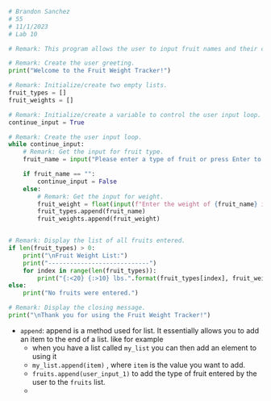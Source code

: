 ```python
# Brandon Sanchez
# 55
# 11/1/2023
# Lab 10

# Remark: This program allows the user to input fruit names and their corresponding weights, and then displays the list of all fruits entered.

# Remark: Create the user greeting.
print("Welcome to the Fruit Weight Tracker!")

# Remark: Initialize/create two empty lists.
fruit_types = []
fruit_weights = []

# Remark: Initialize/create a variable to control the user input loop.
continue_input = True

# Remark: Create the user input loop.
while continue_input:
    # Remark: Get the input for fruit type.
    fruit_name = input("Please enter a type of fruit or press Enter to finish: ")

    if fruit_name == "":
        continue_input = False
    else: 
        # Remark: Get the input for weight.
        fruit_weight = float(input(f"Enter the weight of {fruit_name} in pounds: "))
        fruit_types.append(fruit_name)
        fruit_weights.append(fruit_weight)


# Remark: Display the list of all fruits entered.
if len(fruit_types) > 0:
    print("\nFruit Weight List:")
    print("----------------------------")
    for index in range(len(fruit_types)):
        print("{:<20} {:>10} lbs.".format(fruit_types[index], fruit_weights[index]))
else:
    print("No fruits were entered.")

# Remark: Display the closing message.
print("\nThank you for using the Fruit Weight Tracker!")
```


-  `append`: append is a method used for list. It essentially allows you to add an item to the end of a list.  like for example 
	- when you have a list called `my_list` you can then add an element to using it 
	- `my_list.append(item)` , where `item` is the value you want to add.
	- `fruits.append(user_input_1)` to add the type of fruit entered by the user to the `fruits` list. 
	- 